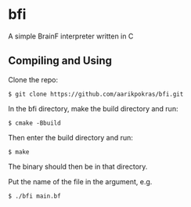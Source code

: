 # bfi
A simple BrainF interpreter written in C

## Compiling and Using
Clone the repo:
```console
$ git clone https://github.com/aarikpokras/bfi.git
```
In the bfi directory, make the build directory and run:
```console
$ cmake -Bbuild
```
Then enter the build directory and run:
```console
$ make
```
The binary should then be in that directory.

Put the name of the file in the argument, e.g.
```console
$ ./bfi main.bf
```
